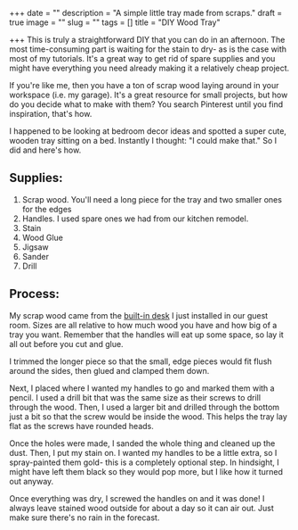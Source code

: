 +++
date = ""
description = "A simple little tray made from scraps."
draft = true
image = ""
slug = ""
tags = []
title = "DIY Wood Tray"

+++
This is truly a straightforward DIY that you can do in an afternoon. The most time-consuming part is waiting for the stain to dry- as is the case with most of my tutorials. It's a great way to get rid of spare supplies and you might have everything you need already making it a relatively cheap project.

If you're like me, then you have a ton of scrap wood laying around in your workspace (i.e. my garage). It's a great resource for small projects, but how do you decide what to make with them? You search Pinterest until you find inspiration, that's how.

I happened to be looking at bedroom decor ideas and spotted a super cute, wooden tray sitting on a bed. Instantly I thought: "I could make that." So I did and here's how.

## Supplies:

1.  Scrap wood. You'll need a long piece for the tray and two smaller ones for the edges
2.  Handles. I used spare ones we had from our kitchen remodel.
3.  Stain
4.  Wood Glue
5.  Jigsaw
6.  Sander
7.  Drill

## Process:

My scrap wood came from the [built-in desk](https://craftycody.com/crafts/built-in-desk-diy/) I just installed in our guest room. Sizes are all relative to how much wood you have and how big of a tray you want. Remember that the handles will eat up some space, so lay it all out before you cut and glue.

I trimmed the longer piece so that the small, edge pieces would fit flush around the sides, then glued and clamped them down.

Next, I placed where I wanted my handles to go and marked them with a pencil. I used a drill bit that was the same size as their screws to drill through the wood. Then, I used a larger bit and drilled through the bottom just a bit so that the screw would be inside the wood. This helps the tray lay flat as the screws have rounded heads.

Once the holes were made, I sanded the whole thing and cleaned up the dust. Then, I put my stain on. I wanted my handles to be a little extra, so I spray-painted them gold- this is a completely optional step. In hindsight, I might have left them black so they would pop more, but I like how it turned out anyway.

Once everything was dry, I screwed the handles on and it was done! I always leave stained wood outside for about a day so it can air out. Just make sure there's no rain in the forecast.